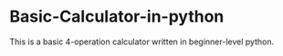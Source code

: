 # Basic-Calculator-in-python
This is a basic 4-operation calculator written in beginner-level python.

